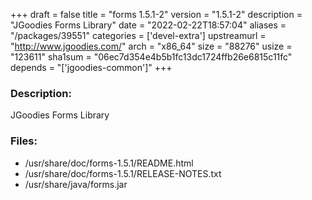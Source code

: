 +++
draft = false
title = "forms 1.5.1-2"
version = "1.5.1-2"
description = "JGoodies Forms Library"
date = "2022-02-22T18:57:04"
aliases = "/packages/39551"
categories = ['devel-extra']
upstreamurl = "http://www.jgoodies.com/"
arch = "x86_64"
size = "88276"
usize = "123611"
sha1sum = "06ec7d354e4b5b1fc13dc1724ffb26e6815c11fc"
depends = "['jgoodies-common']"
+++
### Description: 
JGoodies Forms Library

### Files: 
* /usr/share/doc/forms-1.5.1/README.html
* /usr/share/doc/forms-1.5.1/RELEASE-NOTES.txt
* /usr/share/java/forms.jar
